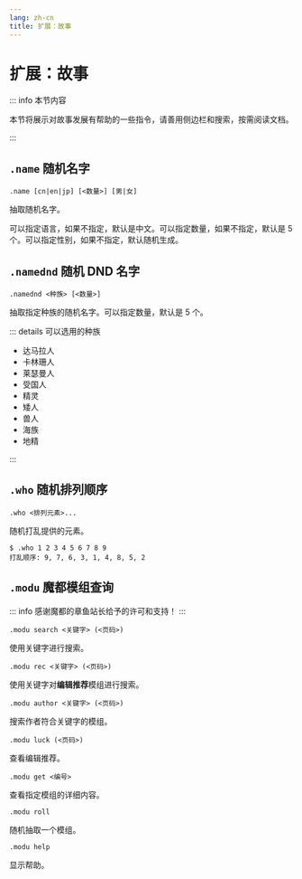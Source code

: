 ```yaml
---
lang: zh-cn
title: 扩展：故事
---
```


# 扩展：故事

::: info 本节内容

本节将展示对故事发展有帮助的一些指令，请善用侧边栏和搜索，按需阅读文档。

:::

## `.name` 随机名字

`.name [cn|en|jp] [<数量>] [男|女]`

抽取随机名字。

可以指定语言，如果不指定，默认是中文。可以指定数量，如果不指定，默认是 5 个。可以指定性别，如果不指定，默认随机生成。

## `.namednd` 随机 DND 名字

`.namednd <种族> [<数量>]`

抽取指定种族的随机名字。可以指定数量，默认是 5 个。

::: details 可以选用的种族

- 达马拉人
- 卡林珊人
- 莱瑟曼人
- 受国人
- 精灵
- 矮人
- 兽人
- 海族
- 地精

:::

## `.who` 随机排列顺序

`.who <排列元素>...`

随机打乱提供的元素。

```
$ .who 1 2 3 4 5 6 7 8 9
打乱顺序: 9, 7, 6, 3, 1, 4, 8, 5, 2
```

## `.modu` 魔都模组查询

::: info 感谢魔都的章鱼站长给予的许可和支持！
:::

`.modu search <关键字> (<页码>)`

使用关键字进行搜索。

`.modu rec <关键字> (<页码>)`

使用关键字对**编辑推荐**模组进行搜索。

`.modu author <关键字> (<页码>)`

搜索作者符合关键字的模组。

`.modu luck (<页码>)`

查看编辑推荐。

`.modu get <编号>`

查看指定模组的详细内容。

`.modu roll`

随机抽取一个模组。

`.modu help`

显示帮助。
